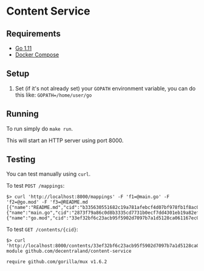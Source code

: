 # Content Service

## Requirements

- [Go 1.11](https://golang.org/dl/)
- [Docker Compose](https://docs.docker.com/compose/)

## Setup

1. Set (if it's not already set) your `GOPATH` environment variable, you can do this like: `GOPATH=/home/user/go`

## Running

To run simply do `make run`.

This will start an HTTP server using port 8000.

## Testing

You can test manually using `curl`.

To test `POST /mappings`:

```
$> curl 'http://localhost:8000/mappings' -F 'f1=@main.go' -F 'f2=@go.mod' -F 'f3=@README.md
[{"name":"README.md","cid":"b335630551682c19a781afebcf4d07bf978fb1f8ac04c6bf87428ed5106870f5"},{"name":"main.go","cid":"2873f79a86c0d8b3335cd7731b0ecf7dd4301eb19a82ef7a1cba7589b5252261"},{"name":"go.mod","cid":"33ef32bf6c23acb95f5902d7097b7a1d5128ca061167ec0716715b0b9eeaa5f6"}]
```

To test `GET /contents/{cid}`:

```
$> curl 'http://localhost:8000/contents/33ef32bf6c23acb95f5902d7097b7a1d5128ca061167ec0716715b0b9eeaa5f6'
module github.com/decentraland/content-service

require github.com/gorilla/mux v1.6.2
```

